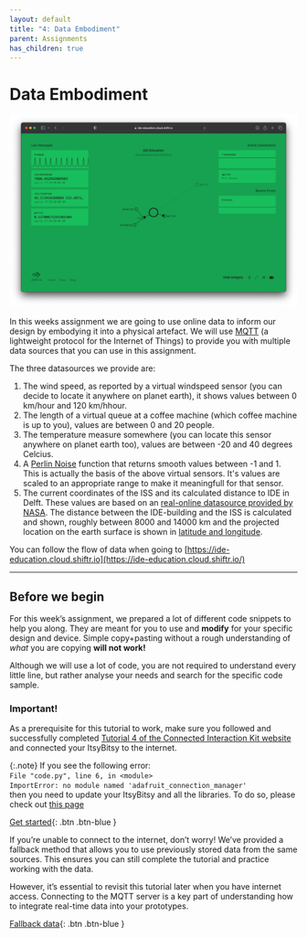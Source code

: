 ```yaml
---
layout: default
title: "4: Data Embodiment"
parent: Assignments
has_children: true
---
```


# Data Embodiment

![Title image](data_embodiment.jpg)

In this weeks assignment we are going to use online data to inform our design by embodying it into a physical artefact. We will use [MQTT](https://mqtt.org) (a lightweight protocol for the Internet of Things) to provide you with multiple data sources that you can use in this assignment.

The three datasources we provide are:

1. The wind speed, as reported by a virtual windspeed sensor (you can decide to locate it anywhere on planet earth), it shows values between 0 km/hour and 120 km/hhour.
2. The length of a virtual queue at a coffee machine (which coffee machine is up to you), values are between 0 and 20 people.
3. The temperature measure somewhere (you can locate this sensor anywhere on planet earth too), values are between -20 and 40 degrees Celcius.
4. A [Perlin Noise](https://en.wikipedia.org/wiki/Perlin_noise) function that returns smooth values between -1 and 1. This is actually the basis of the above virtual sensors. It's values are scaled to an appropriate range to make it meaningfull for that sensor.
5. The current coordinates of the ISS and its calculated distance to IDE in Delft. These values are based on an [real-online datasource provided by NASA](https://wheretheiss.at). The distance between the IDE-building and the ISS is calculated and shown, roughly between 8000 and 14000 km and the projected location on the earth surface is shown in [latitude and longitude](https://en.wikipedia.org/wiki/Geographic_coordinate_system).


You can follow the flow of data when going to [https://ide-education.cloud.shiftr.io](https://ide-education.cloud.shiftr.io/)

---

## Before we begin

For this week’s assignment, we prepared a lot of different code snippets to help you along. They are meant for you to use and **modify** for your specific design and device. Simple copy+pasting without a rough understanding of *what* you are copying **will not work!**

Although we will use a lot of code, you are not required to understand every little line, but rather analyse your needs and search for the specific code sample.

### Important!
As a prerequisite for this tutorial to work, make sure you followed and successfully completed [Tutorial 4 of the Connected Interaction Kit website](https://id-studiolab.github.io/Connected-Interaction-Kit/tutorials/03-connect-to-the-internet/) and connected your ItsyBitsy to the internet. 

{:.note}
   If you see the following error:    
   `File "code.py", line 6, in <module>`  
   `ImportError: no module named 'adafruit_connection_manager'`  
    then you need to update your ItsyBitsy and all the libraries. To do so, please check out [this page](https://id-studiolab.github.io/Connected-Interaction-Kit/support/) 


[Get started](step-1){: .btn .btn-blue }

If you’re unable to connect to the internet, don’t worry! We’ve provided a fallback method that allows you to use previously stored data from the same sources. This ensures you can still complete the tutorial and practice working with the data.

However, it’s essential to revisit this tutorial later when you have internet access. Connecting to the MQTT server is a key part of understanding how to integrate real-time data into your prototypes.

[Fallback data](no_internet){: .btn .btn-blue }